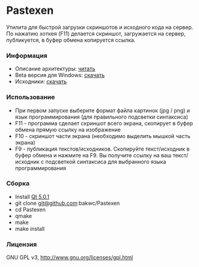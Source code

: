 Pastexen
=========

Утилита для быстрой загрузки скриншотов и исходного кода на сервер. По нажатию хоткея (F11) делается скриншот, загружается на сервер, публикуется, в буфер обмена копируется ссылка.

### Информация
* Описание архитектуры: [читать](https://github.com/bakwc/Pastexen/wiki)
* Beta версия для Windows: [скачать](https://github.com/downloads/bakwc/Pastexen/pastexen-0.2-wind32.zip)
* Исходники: [скачать](https://github.com/bakwc/Pastexen/zipball/master)

### Использование
* При первом запуске выберите формат файла картинок (jpg / png) и язык программирования (для правильного подсветки синтаксиса)
* F11 - программа сделает скриншот всего экрана, скопирует в буфер обмена прямую ссылку на изображение
* F10 - скриншот части экрана (необходимо выделить мышкой часть экрана)
* F9 - публикация текстов/исходников. Скопируйте текст/исходник в буфер обмена и нажмите на F9. Вы получите ссылку на ваш текст/исходник с подсветкой синтаксиса для выбранного языка программирования

### Сборка
* Install [Qt 5.0.1](http://qt.nokia.com/)
* git clone git@github.com:bakwc/Pastexen
* cd Pastexen
* qmake
* make
* make install

### Лицензия
GNU GPL v3, http://www.gnu.org/licenses/gpl.html
